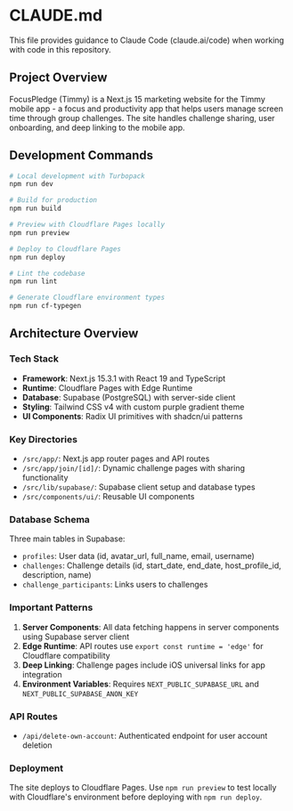 # CLAUDE.md

This file provides guidance to Claude Code (claude.ai/code) when working with code in this repository.

## Project Overview

FocusPledge (Timmy) is a Next.js 15 marketing website for the Timmy mobile app - a focus and productivity app that helps users manage screen time through group challenges. The site handles challenge sharing, user onboarding, and deep linking to the mobile app.

## Development Commands

```bash
# Local development with Turbopack
npm run dev

# Build for production
npm run build

# Preview with Cloudflare Pages locally
npm run preview

# Deploy to Cloudflare Pages
npm run deploy

# Lint the codebase
npm run lint

# Generate Cloudflare environment types
npm run cf-typegen
```

## Architecture Overview

### Tech Stack

- **Framework**: Next.js 15.3.1 with React 19 and TypeScript
- **Runtime**: Cloudflare Pages with Edge Runtime
- **Database**: Supabase (PostgreSQL) with server-side client
- **Styling**: Tailwind CSS v4 with custom purple gradient theme
- **UI Components**: Radix UI primitives with shadcn/ui patterns

### Key Directories

- `/src/app/`: Next.js app router pages and API routes
- `/src/app/join/[id]/`: Dynamic challenge pages with sharing functionality
- `/src/lib/supabase/`: Supabase client setup and database types
- `/src/components/ui/`: Reusable UI components

### Database Schema

Three main tables in Supabase:

- `profiles`: User data (id, avatar_url, full_name, email, username)
- `challenges`: Challenge details (id, start_date, end_date, host_profile_id, description, name)
- `challenge_participants`: Links users to challenges

### Important Patterns

1. **Server Components**: All data fetching happens in server components using Supabase server client
2. **Edge Runtime**: API routes use `export const runtime = 'edge'` for Cloudflare compatibility
3. **Deep Linking**: Challenge pages include iOS universal links for app integration
4. **Environment Variables**: Requires `NEXT_PUBLIC_SUPABASE_URL` and `NEXT_PUBLIC_SUPABASE_ANON_KEY`

### API Routes

- `/api/delete-own-account`: Authenticated endpoint for user account deletion

### Deployment

The site deploys to Cloudflare Pages. Use `npm run preview` to test locally with Cloudflare's environment before deploying with `npm run deploy`.
